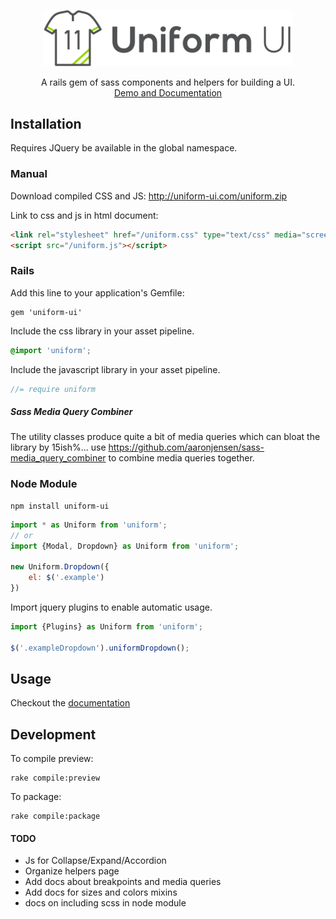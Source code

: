 <p align="center">
    <a href="http://uniform-ui.com/" style="display:block; max-width:400px;">
        <img src="https://raw.githubusercontent.com/bemky/uniform/master/docs-src/assets/images/logo.png" width="400" alt="Uniform UI">
    </a>
    <p align="center">
        A rails gem of sass components and helpers for building a UI.<br>
        <a href="http://uniform-ui.com/">
            Demo and Documentation
        </a>
    </p>
</p>



## Installation

Requires JQuery be available in the global namespace.

### Manual
Download compiled CSS and JS: http://uniform-ui.com/uniform.zip

Link to css and js in html document:

```html
<link rel="stylesheet" href="/uniform.css" type="text/css" media="screen" charset="utf-8">
<script src="/uniform.js"></script>
```

### Rails
Add this line to your application's Gemfile:

    gem 'uniform-ui'

Include the css library in your asset pipeline.

```scss
@import 'uniform';
```

Include the javascript library in your asset pipeline.
```javascript
//= require uniform
````

##### Sass Media Query Combiner
The utility classes produce quite a bit of media queries which can bloat the library by 15ish%... use https://github.com/aaronjensen/sass-media_query_combiner to combine media queries together.


### Node Module
    npm install uniform-ui

```javascript
import * as Uniform from 'uniform';
// or
import {Modal, Dropdown} as Uniform from 'uniform';

new Uniform.Dropdown({
    el: $('.example')
})
```

Import jquery plugins to enable automatic usage.

```javascript
import {Plugins} as Uniform from 'uniform';

$('.exampleDropdown').uniformDropdown();
```
 

## Usage

Checkout the [documentation](http://uniform-ui.com)

## Development

To compile preview:

    rake compile:preview

To package:

    rake compile:package


#### TODO
- Js for Collapse/Expand/Accordion
- Organize helpers page
- Add docs about breakpoints and media queries
- Add docs for sizes and colors mixins
- docs on including scss in node module